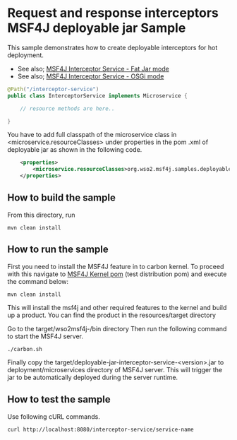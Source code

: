 # Request and response interceptors MSF4J deployable jar Sample

This sample demonstrates how to create deployable interceptors for hot deployment.

* See also; [MSF4J Interceptor Service - Fat Jar mode](../fatjar-interceptor-service)
* See also; [MSF4J Interceptor Service - OSGi mode](../osgi-interceptor-service)

```java
@Path("/interceptor-service")
public class InterceptorService implements Microservice {

    // resource methods are here..

}
```

You have to add full classpath of the microservice class in <microservice.resourceClasses> under properties in the pom
.xml of deployable jar as shown in the following code.

```xml
    <properties>
        <microservice.resourceClasses>org.wso2.msf4j.samples.deployablejarinterceptorservice.InterceptorService</microservice.resourceClasses>
    </properties>
```

## How to build the sample

From this directory, run

```
mvn clean install
```

## How to run the sample

First you need to install the MSF4J feature in to carbon kernel. To proceed with this navigate to [MSF4J Kernel pom](../../../tests/test-distribution/)
(test distribution pom) and execute the command below:
```
mvn clean install
```
This will install the msf4j and other required features to the kernel and build up a product.
You can find the product in the resources/target directory

Go to the target/wso2msf4j-<version>/bin directory
Then run the following command to start the MSF4J server.
```
./carbon.sh
```

Finally copy the target/deployable-jar-interceptor-service-\<version>.jar to deployment/microservices directory of MSF4J server.
This will trigger the jar to be automatically deployed during the server runtime.

## How to test the sample

Use following cURL commands.
```
curl http://localhost:8080/interceptor-service/service-name
```